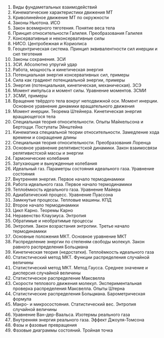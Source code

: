 1. Виды фундаметальных взаимодействий
2. Кинематические характеристики движения МТ
3. Криволинейное движение МТ по окружности 
4. Законы Ньютона. ИСО
5. Закон всемирного тяготения. Понятие веса тела
6. Принцип относительности Галилея. Преобразования Галилея
7. Консервативные и неконсервативные силы
8. НИСО. Центробежная и Кориолиса
9. Геоцентрическая система. Принцип эквивалентности сил инерции и сил тяготения
10. Законы сохранения. ЗСИ
11. ЗСИ. Абсолютно упругий удар
12. Работа, мощность и кинетическая энергия 
13. Потенциальная энергия консервативных сил, примеры
14. Сила как градиент потенциальной энергии, примеры
15. Энергия (потенциальная, кинетическая, механическая). ЗСЭ
16. Момент импульса и момент силы. Уравнение моментов. ЗСМИ
17. ЗСМИ, примеры
18. Вращение твёрдого тела вокруг неподвижной оси. Момент инерции. Основное уравнение динамики вращательного движения
19. Момент инерции. Теорема Штейнера. Кинетическая энергия вращающегося тела
20. Специальная теория относительности. Опыты Майкельсона и Бертоцци. Постулаты Эйнштейна
21. Кинематика специальной теории относительности. Замедление хода времени и сокращение длины
22. Специальная теория относительности. Преобразования Лоренца
23. Основное уравнение релятивистской динамики. Закон взаимосвязи релятивистской массы и энергии
24. Гармонические колебания
25. Затухающие и вынужденные колебания
26. Идеальный газ. Параметры состояния идеального газа. Уравнение состояния
27. Внутренняя энергия. Первое начало термодинамики
28. Работа идеального газа. Первое начало термодинамики
29. Теплоёмкость идеального газа. Уравнение Майера
30. Адиабатический процесс. Уравнение Пуассона
31. Замкнутые процессы. Тепловые машины. КПД
32. Второе начало термодинамики
33. Цикл Карно. Теоремы Карно
34. Неравенство Клаузиуса. Энтропия
35. Обратимые и необратимые процессы
36. Энтропия. Закон возрастания энтропии. Третье начало термодинамики
37. Основные положения МКТ. Основное уравнение МКТ
38. Распределение энергии по степеням свободы молекул. Закон равного распределения Больцмана
39. Кинетическая теория (недостатки). Теплоёмкость идеального газа
40. Статистический метод МКТ. Функции распределения случайной величины
41. Статистический метод МКТ. Метод Гаусса. Среднее значение и дисперсия случайной величины
42. Статистическое распределение Максвелла
43. Скорости теплового движения молекул. Экспериментальная проверка распределения Максвелла. Опыты Штерна
44. Статистические распределения Больцмана. Барометрическая формула
45. Макро- и микросостояния. Статистический вес. Энтропия случайной величины
46. Уравнение Ван-дер-Ваальса. Изотермы реального газа
47. Внутренняя энергия реального газа. Эффект Джоуля-Томсона
48. Фазы и фазовые превращения
49. Фазовые диаграммы состояний. Тройная точка
